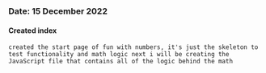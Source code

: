 ### Date: 15 December 2022

#### Created index

    created the start page of fun with numbers, it's just the skeleton to test functionality and math logic next i will be creating the JavaScript file that contains all of the logic behind the math
